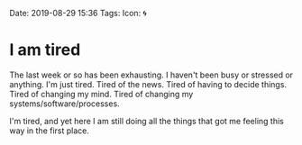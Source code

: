 Date: 2019-08-29 15:36
Tags: 
Icon: 🌀

# I am tired

The last week or so has been exhausting. I haven't been busy or stressed or anything. I'm just tired. Tired of the news. Tired of having to decide things. Tired of changing my mind. Tired of changing my systems/software/processes. 

I'm tired, and yet here I am still doing all the things that got me feeling this way in the first place. 
